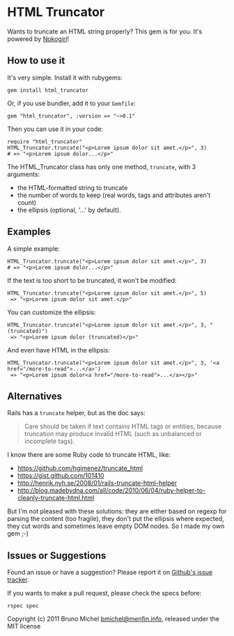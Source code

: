 HTML Truncator
==============

Wants to truncate an HTML string properly? This gem is for you.
It's powered by [Nokogiri](http://nokogiri.org/)!


How to use it
-------------

It's very simple. Install it with rubygems:

    gem install html_truncator

Or, if you use bundler, add it to your `Gemfile`:

    gem "html_truncator", :version => "~>0.1"

Then you can use it in your code:

    require "html_truncator"
	HTML_Truncator.truncate("<p>Lorem ipsum dolor sit amet.</p>", 3)
	# => "<p>Lorem ipsum dolor...</p>"

The HTML_Truncator class has only one method, `truncate`, with 3 arguments:

* the HTML-formatted string to truncate
* the number of words to keep (real words, tags and attributes aren't count)
* the ellipsis (optional, '...' by default).


Examples
--------

A simple example:

	HTML_Truncator.truncate("<p>Lorem ipsum dolor sit amet.</p>", 3)
	# => "<p>Lorem ipsum dolor...</p>"

If the text is too short to be truncated, it won't be modified:

    HTML_Truncator.truncate("<p>Lorem ipsum dolor sit amet.</p>", 5)
     => "<p>Lorem ipsum dolor sit amet.</p>"

You can customize the ellipsis:

    HTML_Truncator.truncate("<p>Lorem ipsum dolor sit amet.</p>", 3, " (truncated)")
     => "<p>Lorem ipsum dolor (truncated)</p>"

And even have HTML in the ellipsis:

    HTML_Truncator.truncate("<p>Lorem ipsum dolor sit amet.</p>", 3, '<a href="/more-to-read">...</a>')
     => "<p>Lorem ipsum dolor<a href="/more-to-read">...</a></p>"


Alternatives
------------

Rails has a `truncate` helper, but as the doc says:

> Care should be taken if text contains HTML tags or entities,
  because truncation may produce invalid HTML (such as unbalanced or incomplete tags).

I know there are some Ruby code to truncate HTML, like:

* https://github.com/hgimenez/truncate_html
* https://gist.github.com/101410
* http://henrik.nyh.se/2008/01/rails-truncate-html-helper
* http://blog.madebydna.com/all/code/2010/06/04/ruby-helper-to-cleanly-truncate-html.html

But I'm not pleased with these solutions: they are either based on regexp for
parsing the content (too fragile), they don't put the ellipsis where expected,
they cut words and sometimes leave empty DOM nodes. So I made my own gem ;-)


Issues or Suggestions
---------------------

Found an issue or have a suggestion? Please report it on
[Github's issue tracker](http://github.com/nono/HTML-Truncator/issues).

If you wants to make a pull request, please check the specs before:

    rspec spec


Copyright (c) 2011 Bruno Michel <bmichel@menfin.info>, released under the MIT license
